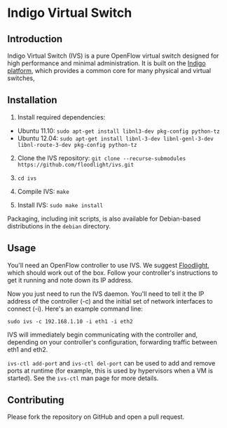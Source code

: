 Indigo Virtual Switch
=====================

Introduction
------------

Indigo Virtual Switch (IVS) is a pure OpenFlow virtual switch designed for high
performance and minimal administration. It is built on the [Indigo
platform][1], which provides a common core for many physical and virtual switches,

[1]: http://www.projectfloodlight.org/indigo/

Installation
------------

1. Install required dependencies:
  - Ubuntu 11.10: `sudo apt-get install libnl3-dev pkg-config python-tz`
  - Ubuntu 12.04: `sudo apt-get install libnl-3-dev libnl-genl-3-dev libnl-route-3-dev pkg-config python-tz`

2. Clone the IVS repository: `git clone --recurse-submodules https://github.com/floodlight/ivs.git`

3. `cd ivs`

4. Compile IVS: `make`

5. Install IVS: `sudo make install`

Packaging, including init scripts, is also available for Debian-based
distributions in the `debian` directory.

Usage
-----

You'll need an OpenFlow controller to use IVS. We suggest [Floodlight][2],
which should work out of the box. Follow your controller's instructions
to get it running and note down its IP address.

[2]: http://www.projectfloodlight.org/floodlight/

Now you just need to run the IVS daemon. You'll need to tell it the IP address
of the controller (-c) and the initial set of network interfaces to connect (-i).
Here's an example command line:

```
sudo ivs -c 192.168.1.10 -i eth1 -i eth2
```

IVS will immediately begin communicating with the controller and, depending on
your controller's configuration, forwarding traffic between eth1 and eth2.

`ivs-ctl add-port` and `ivs-ctl del-port` can be used to add and remove ports
at runtime (for example, this is used by hypervisors when a VM is started). See
the `ivs-ctl` man page for more details.

Contributing
------------

Please fork the repository on GitHub and open a pull request.
